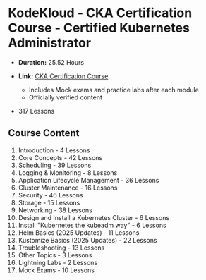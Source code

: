 # KodeKloud - CKA Certification Course - Certified Kubernetes Administrator

- **Duration:** 25.52 Hours
- **Link:** [CKA Certification Course](https://learn.kodekloud.com/courses/cka-certification-course-certified-kubernetes-administrator)

	- Includes Mock exams and practice labs after each module 
	- Officially verified content
 - 317 Lessons 


## Course Content
1. Introduction - 4 Lessons
2. Core Concepts - 42 Lessons
3. Scheduling - 39 Lessons
4. Logging & Monitoring - 8 Lessons
5. Application Lifecycle Management - 36 Lessons
6. Cluster Maintenance - 16 Lessons
7. Security - 46 Lessons
8. Storage - 15 Lessons
9. Networking - 38 Lessons
10. Design and Install a Kubernetes Cluster - 6 Lessons
11. Install "Kubernetes the kubeadm way" - 6 Lessons
12. Helm Basics (2025 Updates) - 11 Lessons
13. Kustomize Basics (2025 Updates) - 22 Lessons
14. Troubleshooting - 13 Lessons
15. Other Topics - 3 Lessons
16. Lightning Labs - 2 Lessons
17. Mock Exams - 10 Lessons 
